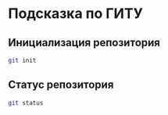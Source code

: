 # Подсказка по ГИТУ

## Инициализация репозитория

```sh
git init
```

## Статус репозитория

```sh
git status
```

